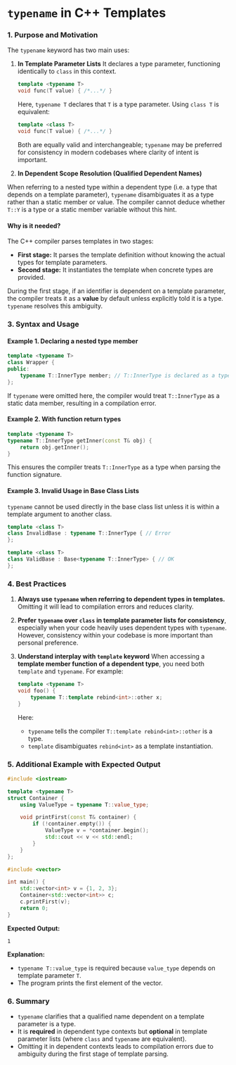 # **`typename` in C++ Templates**

### **1. Purpose and Motivation**

The `typename` keyword has two main uses:

1. **In Template Parameter Lists**
   It declares a type parameter, functioning identically to `class` in this context.

   ```cpp
   template <typename T>
   void func(T value) { /*...*/ }
   ```

   Here, `typename T` declares that `T` is a type parameter. Using `class T` is equivalent:

   ```cpp
   template <class T>
   void func(T value) { /*...*/ }
   ```

   Both are equally valid and interchangeable; `typename` may be preferred for consistency in modern codebases where clarity of intent is important.

2. **In Dependent Scope Resolution (Qualified Dependent Names)**

When referring to a nested type within a dependent type (i.e. a type that depends on a template parameter), `typename` disambiguates it as a type rather than a static member or value. The compiler cannot deduce whether `T::Y` is a type or a static member variable without this hint.

#### **Why is it needed?**

The C++ compiler parses templates in two stages:

- **First stage:** It parses the template definition without knowing the actual types for template parameters.
- **Second stage:** It instantiates the template when concrete types are provided.

During the first stage, if an identifier is dependent on a template parameter, the compiler treats it as a **value** by default unless explicitly told it is a type. `typename` resolves this ambiguity.

### **3. Syntax and Usage**

#### **Example 1. Declaring a nested type member**

```cpp
template <typename T>
class Wrapper {
public:
    typename T::InnerType member; // T::InnerType is declared as a type
};
```

If `typename` were omitted here, the compiler would treat `T::InnerType` as a static data member, resulting in a compilation error.

#### **Example 2. With function return types**

```cpp
template <typename T>
typename T::InnerType getInner(const T& obj) {
    return obj.getInner();
}
```

This ensures the compiler treats `T::InnerType` as a type when parsing the function signature.

#### **Example 3. Invalid Usage in Base Class Lists**

`typename` cannot be used directly in the base class list unless it is within a template argument to another class.

```cpp
template <class T>
class InvalidBase : typename T::InnerType { // Error
};

template <class T>
class ValidBase : Base<typename T::InnerType> { // OK
};
```

### **4. Best Practices**

1. **Always use `typename` when referring to dependent types in templates.**
   Omitting it will lead to compilation errors and reduces clarity.

2. **Prefer `typename` over `class` in template parameter lists for consistency**, especially when your code heavily uses dependent types with `typename`. However, consistency within your codebase is more important than personal preference.

3. **Understand interplay with `template` keyword**
   When accessing a **template member function of a dependent type**, you need both `template` and `typename`. For example:

   ```cpp
   template <typename T>
   void foo() {
       typename T::template rebind<int>::other x;
   }
   ```

   Here:

   - `typename` tells the compiler `T::template rebind<int>::other` is a type.
   - `template` disambiguates `rebind<int>` as a template instantiation.

### **5. Additional Example with Expected Output**

```cpp
#include <iostream>

template <typename T>
struct Container {
    using ValueType = typename T::value_type;

    void printFirst(const T& container) {
        if (!container.empty()) {
            ValueType v = *container.begin();
            std::cout << v << std::endl;
        }
    }
};

#include <vector>

int main() {
    std::vector<int> v = {1, 2, 3};
    Container<std::vector<int>> c;
    c.printFirst(v);
    return 0;
}
```

**Expected Output:**

```
1
```

**Explanation:**

- `typename T::value_type` is required because `value_type` depends on template parameter `T`.
- The program prints the first element of the vector.

### **6. Summary**

- `typename` clarifies that a qualified name dependent on a template parameter is a type.
- It is **required** in dependent type contexts but **optional** in template parameter lists (where `class` and `typename` are equivalent).
- Omitting it in dependent contexts leads to compilation errors due to ambiguity during the first stage of template parsing.
